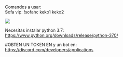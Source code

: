 
Comandos a usar:
<br>
Sofa vip: !sofahc keko1 keko2


<img src="https://i.imgur.com/Q4LzGVy.png">

Necesitas instalar python 3.7: https://www.python.org/downloads/release/python-370/

#OBTEN UN TOKEN EN y un bot en: https://discord.com/developers/applications
